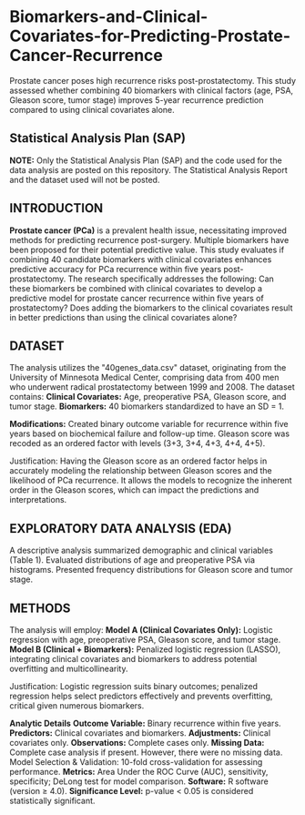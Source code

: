 # Biomarkers-and-Clinical-Covariates-for-Predicting-Prostate-Cancer-Recurrence
Prostate cancer poses high recurrence risks post-prostatectomy. This study assessed whether combining 40 biomarkers with clinical factors (age, PSA, Gleason score, tumor stage) improves 5-year recurrence prediction compared to using clinical covariates alone.


## Statistical Analysis Plan (SAP)
**NOTE:** Only the Statistical Analysis Plan (SAP) and the code used for the data analysis are posted on this repository. The Statistical Analysis Report and the dataset used will not be posted.

## INTRODUCTION
**Prostate cancer (PCa)** is a prevalent health issue, necessitating improved methods for predicting recurrence post-surgery. Multiple biomarkers have been proposed for their potential predictive value. This study evaluates if combining 40 candidate biomarkers with clinical covariates enhances predictive accuracy for PCa recurrence within five years post-prostatectomy. The research specifically addresses the following:
Can these biomarkers be combined with clinical covariates to develop a predictive model for prostate cancer recurrence within five years of prostatectomy?
Does adding the biomarkers to the clinical covariates result in better predictions than using the clinical covariates alone?

## DATASET
The analysis utilizes the "40genes_data.csv" dataset, originating from the University of Minnesota Medical Center, comprising data from 400 men who underwent radical prostatectomy between 1999 and 2008. The dataset contains:
**Clinical Covariates:** Age, preoperative PSA, Gleason score, and tumor stage.
**Biomarkers:** 40 biomarkers standardized to have an SD = 1.

**Modifications:**
Created binary outcome variable for recurrence within five years based on biochemical failure and follow-up time.
Gleason score was recoded as an ordered factor with levels (3+3, 3+4, 4+3, 4+4, 4+5).

Justification: Having the Gleason score as an ordered factor helps in accurately modeling the relationship between Gleason scores and the likelihood of PCa recurrence. It allows the models to recognize the inherent order in the Gleason scores, which can impact the predictions and interpretations.

## EXPLORATORY DATA ANALYSIS (EDA)
A descriptive analysis summarized demographic and clinical variables (Table 1).
Evaluated distributions of age and preoperative PSA via histograms.
Presented frequency distributions for Gleason score and tumor stage.

## METHODS
The analysis will employ:
**Model A (Clinical Covariates Only):** Logistic regression with age, preoperative PSA, Gleason score, and tumor stage.
**Model B (Clinical + Biomarkers):** Penalized logistic regression (LASSO), integrating clinical covariates and biomarkers to address potential overfitting and multicollinearity.

Justification: Logistic regression suits binary outcomes; penalized regression helps select predictors effectively and prevents overfitting, critical given numerous biomarkers.

**Analytic Details**
**Outcome Variable:** Binary recurrence within five years.
**Predictors:** Clinical covariates and biomarkers.
**Adjustments:** Clinical covariates only.
**Observations:** Complete cases only.
**Missing Data:** Complete case analysis if present. However, there were no missing data.
Model Selection & Validation: 10-fold cross-validation for assessing performance.
**Metrics:** Area Under the ROC Curve (AUC), sensitivity, specificity; DeLong test for model comparison.
**Software:** R software (version ≥ 4.0).
**Significance Level:** p-value < 0.05 is considered statistically significant.
